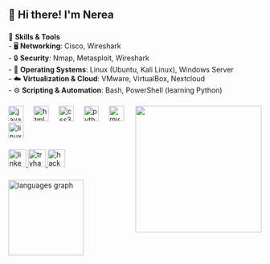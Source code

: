 <h2 align="left">👋 Hi there! I'm Nerea</h2>

###

<p align="left">
  🧰 <strong>Skills & Tools</strong><br>
  - 🖥️ <strong>Networking</strong>: Cisco, Wireshark  <br>
  - 🔒 <strong>Security</strong>: Nmap, Metasploit, Wireshark  <br>
  - 🐧 <strong>Operating Systems</strong>: Linux (Ubuntu, Kali Linux), Windows Server  <br>
  - ☁️ <strong>Virtualization & Cloud</strong>: VMware, VirtualBox, Nextcloud  <br>
  - ⚙️ <strong>Scripting & Automation</strong>: Bash, PowerShell (learning Python)
</p>

###

<img align="right" height="251" src="https://media1.tenor.com/m/lPNvyIdrVtAAAAAC/puppyhacker.gif" />

###

<div align="left">
  <img src="https://cdn.jsdelivr.net/gh/devicons/devicon/icons/javascript/javascript-original.svg" height="30" alt="javascript logo" />
  <img width="12" />
  <img src="https://cdn.jsdelivr.net/gh/devicons/devicon/icons/html5/html5-original.svg" height="30" alt="html5 logo" />
  <img width="12" />
  <img src="https://cdn.jsdelivr.net/gh/devicons/devicon/icons/css3/css3-original.svg" height="30" alt="css3 logo" />
  <img width="12" />
  <img src="https://cdn.jsdelivr.net/gh/devicons/devicon/icons/python/python-original.svg" height="30" alt="python logo" />
  <img width="12" />
  <img src="https://cdn.jsdelivr.net/gh/devicons/devicon/icons/mysql/mysql-original.svg" height="30" alt="mysql logo" />
  <img width="12" />
  <img src="https://cdn.jsdelivr.net/gh/devicons/devicon/icons/linux/linux-original.svg" height="30" alt="linux logo" />
</div>

###

<div align="left">
  <a href="https://www.linkedin.com/in/nerea-carrasco-mota/" target="_blank">
    <img src="https://img.shields.io/static/v1?message=LinkedIn&logo=linkedin&label=&color=0077B5&logoColor=white&labelColor=&style=for-the-badge" height="35" alt="linkedin logo" />
  </a>
  <a href="https://tryhackme.com/p/nerxtkd" target="_blank">
    <img src="https://img.shields.io/static/v1?message=TryHackMe&logo=tryhackme&label=&color=B41717&logoColor=white&labelColor=&style=for-the-badge" height="35" alt="tryhackme logo" />
  </a>
  <a href="https://www.hackerrank.com/profile/nerxtkd" target="_blank">
    <img src="https://img.shields.io/static/v1?message=HackerRank&logo=hackerrank&label=&color=2EC866&logoColor=white&labelColor=&style=for-the-badge" height="35" alt="hackerrank logo" />
  </a>
</div>

###

<div align="left">
  <img src="https://github-readme-stats.vercel.app/api/top-langs?username=nerxtkd&locale=en&hide_title=false&layout=compact&card_width=320&langs_count=6&theme=dracula&hide_border=false" height="150" alt="languages graph" />
</div>
